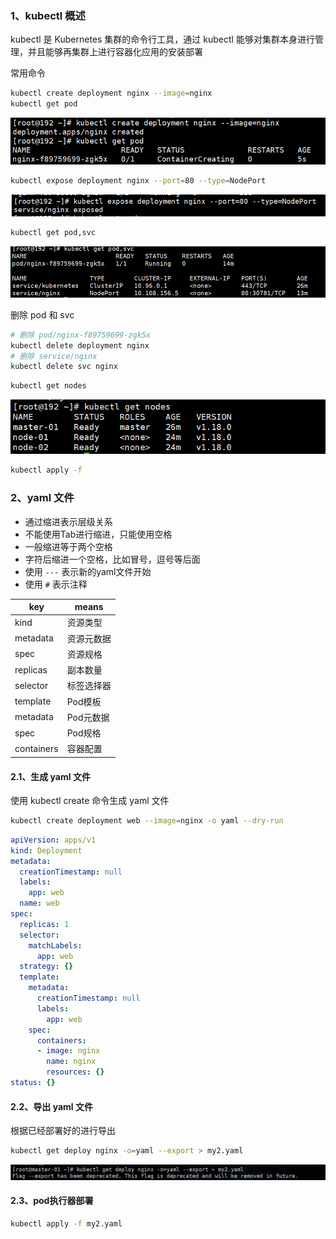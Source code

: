 ### 1、kubectl 概述

kubectl 是 Kubernetes 集群的命令行工具，通过 kubectl 能够对集群本身进行管理，并且能够再集群上进行容器化应用的安装部署

常用命令

```sh
kubectl create deployment nginx --image=nginx
kubectl get pod
```

![image-20220920213819077](images/K8s-命令行工具/image-20220920213819077.png)

```sh
kubectl expose deployment nginx --port=80 --type=NodePort
```

![image-20220920213846637](images/K8s-命令行工具/image-20220920213846637.png)

```sh
kubectl get pod,svc
```

![image-20220920214000100](images/K8s-命令行工具/image-20220920214000100.png)

删除 pod 和 svc

```sh
# 删除 pod/nginx-f89759699-zgk5x
kubectl delete deployment nginx
# 删除 service/nginx
kubectl delete svc nginx
```



```sh
kubectl get nodes
```

![image-20220920214025038](images/K8s-命令行工具/image-20220920214025038.png)

```sh
kubectl apply -f
```



### 2、yaml 文件

+ 通过缩进表示层级关系
+ 不能使用Tab进行缩进，只能使用空格
+ 一般缩进等于两个空格
+ 字符后缩进一个空格，比如冒号，逗号等后面
+ 使用 `---` 表示新的yaml文件开始
+ 使用 `#`  表示注释



| key        | means      |
| ---------- | ---------- |
| kind       | 资源类型   |
| metadata   | 资源元数据 |
| spec       | 资源规格   |
| replicas   | 副本数量   |
| selector   | 标签选择器 |
| template   | Pod模板    |
| metadata   | Pod元数据  |
| spec       | Pod规格    |
| containers | 容器配置   |

#### 2.1、生成 yaml 文件

使用 kubectl create 命令生成 yaml 文件

```sh
kubectl create deployment web --image=nginx -o yaml --dry-run
```

```yaml
apiVersion: apps/v1
kind: Deployment
metadata:
  creationTimestamp: null
  labels:
    app: web
  name: web
spec:
  replicas: 1
  selector:
    matchLabels:
      app: web
  strategy: {}
  template:
    metadata:
      creationTimestamp: null
      labels:
        app: web
    spec:
      containers:
      - image: nginx
        name: nginx
        resources: {}
status: {}
```



#### 2.2、导出 yaml 文件

根据已经部署好的进行导出

~~~sh
kubectl get deploy nginx -o=yaml --export > my2.yaml
~~~

![image-20221201205855037](images/K8s-命令行工具/image-20221201205855037.png)





#### 2.3、pod执行器部署

```sh
kubectl apply -f my2.yaml
```

